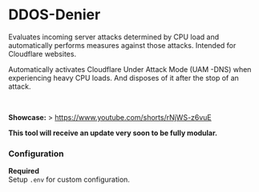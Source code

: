 # DDOS-Denier
Evaluates incoming server attacks determined by CPU load and automatically performs measures against those attacks. Intended for Cloudflare websites.

Automatically activates Cloudflare Under Attack Mode (UAM -DNS) when experiencing heavy CPU loads. And disposes of it after the stop of an attack.

<br>

**Showcase:** > https://www.youtube.com/shorts/rNjWS-z6vuE

**This tool will receive an update very soon to be fully modular.**

### Configuration
**Required**<br>
Setup ``.env`` for custom configuration.
